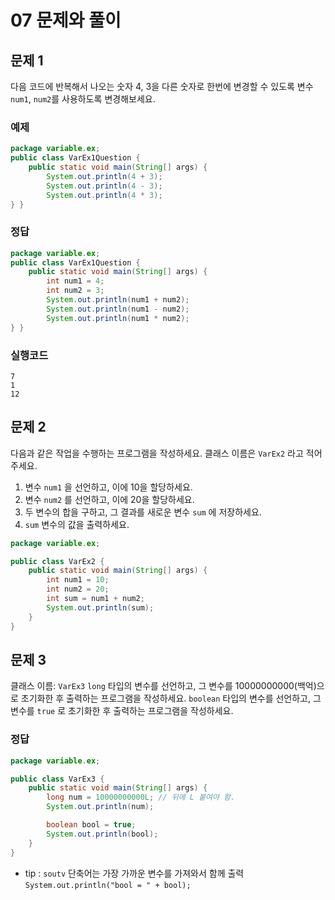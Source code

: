 # 07 문제와 풀이

## 문제 1 
다음 코드에 반복해서 나오는 숫자 4, 3을 다른 숫자로 한번에 변경할 수 있도록 변수 `num1`, `num2`를 사용하도록 변경해보세요.
### 예제
```java
package variable.ex;
public class VarEx1Question {
    public static void main(String[] args) {
        System.out.println(4 + 3);
        System.out.println(4 - 3);
        System.out.println(4 * 3);
} }
```

### 정답
```java
package variable.ex;
public class VarEx1Question {
    public static void main(String[] args) {
        int num1 = 4;
        int num2 = 3;
        System.out.println(num1 + num2);
        System.out.println(num1 - num2);
        System.out.println(num1 * num2);
} }
```
### 실행코드
```
7
1
12
```

## 문제 2
다음과 같은 작업을 수행하는 프로그램을 작성하세요.
클래스 이름은 `VarEx2` 라고 적어주세요.
1. 변수 `num1` 을 선언하고, 이에 10을 할당하세요.
2. 변수 `num2` 를 선언하고, 이에 20을 할당하세요.
3. 두 변수의 합을 구하고, 그 결과를 새로운 변수 `sum` 에 저장하세요.
4. `sum` 변수의 값을 출력하세요.
```java
package variable.ex;

public class VarEx2 {
    public static void main(String[] args) {
        int num1 = 10;
        int num2 = 20;
        int sum = num1 + num2;
        System.out.println(sum);
    }
}
```

## 문제 3
클래스 이름: `VarEx3`
`long` 타입의 변수를 선언하고, 그 변수를 10000000000(백억)으로 초기화한 후 출력하는 프로그램을 작성하세요. `boolean` 타입의 변수를 선언하고, 그 변수를 `true` 로 초기화한 후 출력하는 프로그램을 작성하세요.

### 정답
```java
package variable.ex;

public class VarEx3 {
    public static void main(String[] args) {
        long num = 10000000000L; // 뒤에 L 붙여야 함.
        System.out.println(num);

        boolean bool = true;
        System.out.println(bool);
    }
}
```
- tip : `soutv` 단축어는 가장 가까운 변수를 가져와서 함께 출력
    `System.out.println("bool = " + bool);`
